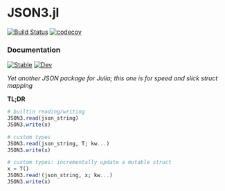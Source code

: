 
# JSON3.jl

[![Build Status](https://travis-ci.com/quinnj/JSON3.jl.svg?branch=master)](https://travis-ci.com/quinnj/JSON3.jl)
[![codecov](https://codecov.io/gh/quinnj/JSON3.jl/branch/master/graph/badge.svg)](https://codecov.io/gh/quinnj/JSON3.jl)

### Documentation

[![Stable](https://img.shields.io/badge/docs-stable-blue.svg)](https://quinnj.github.io/JSON3.jl/stable)
[![Dev](https://img.shields.io/badge/docs-dev-blue.svg)](https://quinnj.github.io/JSON3.jl/dev)

*Yet another JSON package for Julia; this one is for speed and slick struct mapping*

**TL;DR**
```julia
# builtin reading/writing
JSON3.read(json_string)
JSON3.write(x)

# custom types
JSON3.read(json_string, T; kw...)
JSON3.write(x)

# custom types: incrementally update a mutable struct
x = T()
JSON3.read!(json_string, x; kw...)
JSON3.write(x)
```
